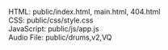 HTML: public/index.html, main.html, 404.html<br>
CSS: public/css/style.css<br>
JavaScript: public/js/app.js<br>
Audio File: public/drums,v2,VQ
